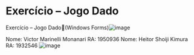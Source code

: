 # Exercício – Jogo Dado

Exercício – Jogo Dado(Windows Forms)![image](https://user-images.githubusercontent.com/105116245/225469539-0b88e344-5d02-4e04-8ce3-3a44b8fb675b.png)

Nome: Victor Marinelli Monanari RA: 1950936
Nome: Heitor Shoiji Kimura RA: 1932546
![image](https://user-images.githubusercontent.com/105116245/225469418-9657357f-2e7f-4328-aa5e-f32cbb43648e.png)
